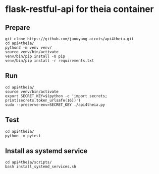 # flask-restful-api for theia container


## Prepare

```
git clone https://github.com/juouyang-aicots/api4theia.git
cd api4theia/
python3 -m venv venv/
source venv/bin/activate
venv/bin/pip install -U pip
venv/bin/pip install -r requirements.txt
```


## Run

```
cd api4theia/
source venv/bin/activate
export SECRET_KEY=$(python -c 'import secrets; print(secrets.token_urlsafe(16))')
sudo --preserve-env=SECRET_KEY ./api4theia.py
```


## Test

```
cd api4theia/
python -m pytest
```


## Install as systemd service

```
cd api4theia/scripts/
bash install_systemd_services.sh
```